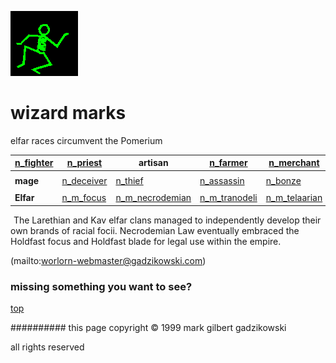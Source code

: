 ![dancer](assets/dancer.gif)

# wizard marks



 elfar races circumvent the Pomerium

|  [n_fighter](n_fighter.md)  |  [n_priest](n_priest.md)      | **artisan**                             |  [n_farmer](n_farmer.md)            |  [n_merchant](n_merchant.md)        | 
| --------------------------- | ----------------------------- | --------------------------------------- | ----------------------------------- | ----------------------------------- | 
|                             |                               |                                         |                                     |                                     | 
| **mage**                    |  [n_deceiver](n_deceiver.md)  |  [n_thief](n_thief.md)                  |  [n_assassin](n_assassin.md)        |  [n_bonze](n_bonze.md)              | 
|                             |                               |                                         |                                     |                                     | 
| **Elfar**                   |  [n_m_focus](n_m_focus.md)    |  [n_m_necrodemian](n_m_necrodemian.md)  |  [n_m_tranodeli](n_m_tranodeli.md)  |  [n_m_telaarian](n_m_telaarian.md)  | 

 





 

 ![xparent](assets/xparent.gif)  The Larethian and Kav elfar clans managed to independently develop their own brands of racial focii. Necrodemian Law eventually embraced the Holdfast focus and Holdfast blade for legal use within the empire. 

 (mailto:worlorn-webmaster@gadzikowski.com) 

 
### missing something you want to see?



 [top](#top) 

 
########## this page copyright © 1999 mark gilbert gadzikowski

 all rights reserved